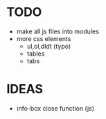 # TODO

- make all js files into modules
- more css elements
    - ul,ol,dldt (typo)
    - tables
    - tabs

# IDEAS

- info-box close function (js)
